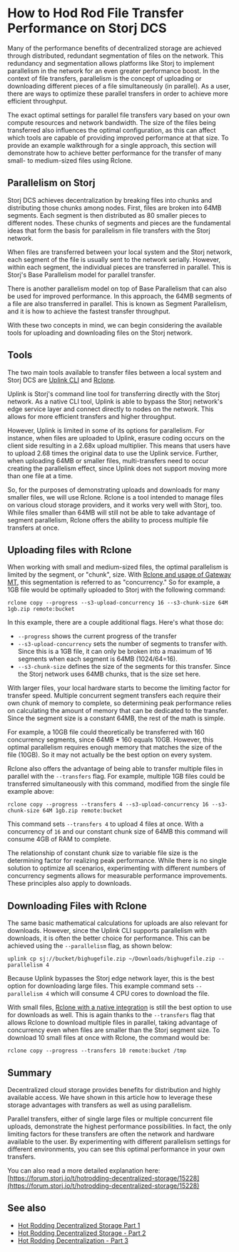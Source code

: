 # How to Hod Rod File Transfer Performance on Storj DCS

Many of the performance benefits of decentralized storage are achieved through distributed, redundant segmentation of files on the network. This redundancy and segmentation allows platforms like Storj to implement parallelism in the network for an even greater performance boost. In the context of file transfers, parallelism is the concept of uploading or downloading different pieces of a file simultaneously (in parallel). As a user, there are ways to optimize these parallel transfers in order to achieve more efficient throughput.

The exact optimal settings for parallel file transfers vary based on your own compute resources and network bandwidth. The size of the files being transferred also influences the optimal configuration, as this can affect which tools are capable of providing improved performance at that size. To provide an example walkthrough for a single approach, this section will demonstrate how to achieve better performance for the transfer of many small- to medium-sized files using Rclone.

## Parallelism on Storj

Storj DCS achieves decentralization by breaking files into chunks and distributing those chunks among nodes. First, files are broken into 64MB segments. Each segment is then distributed as 80 smaller pieces to different nodes. These chunks of segments and pieces are the fundamental ideas that form the basis for parallelism in file transfers with the Storj network.

When files are transferred between your local system and the Storj network, each segment of the file is usually sent to the network serially. However, within each segment, the individual pieces are transferred in parallel. This is Storj's Base Parallelism model for parallel transfer.

There is another parallelism model on top of Base Parallelism that can also be used for improved performance. In this approach, the 64MB segments of a file are also transferred in parallel. This is known as Segment Parallelism, and it is how to achieve the fastest transfer throughput.

With these two concepts in mind, we can begin considering the available tools for uploading and downloading files on the Storj network.

## Tools

The two main tools available to transfer files between a local system and Storj DCS are [Uplink CLI](../getting-started/quickstart-uplink-cli/) and [Rclone](sync-files-with-rclone/).

Uplink is Storj's command line tool for transferring directly with the Storj network. As a native CLI tool, Uplink is able to bypass the Storj network's edge service layer and connect directly to nodes on the network. This allows for more efficient transfers and higher throughput.

However, Uplink is limited in some of its options for parallelism. For instance, when files are uploaded to Uplink, erasure coding occurs on the client side resulting in a 2.68x upload multiplier. This means that users have to upload 2.68 times the original data to use the Uplink service. Further, when uploading 64MB or smaller files, multi-transfers need to occur creating the parallelism effect, since Uplink does not support moving more than one file at a time.

So, for the purposes of demonstrating uploads and downloads for many smaller files, we will use Rclone. Rclone is a tool intended to manage files on various cloud storage providers, and it works very well with Storj, too. While files smaller than 64MB will still not be able to take advantage of segment parallelism, Rclone offers the ability to process multiple file transfers at once.

## Uploading files with Rclone

When working with small and medium-sized files, the optimal parallelism is limited by the segment, or "chunk", size. With [Rclone and usage of Gateway MT](sync-files-with-rclone/rclone-with-hosted-gateway.md), this segmentation is referred to as "concurrency." So for example, a 1GB file would be optimally uploaded to Storj with the following command:

```
rclone copy --progress --s3-upload-concurrency 16 --s3-chunk-size 64M 1gb.zip remote:bucket
```

In this example, there are a couple additional flags. Here's what those do:

* `--progress` shows the current progress of the transfer
* `--s3-upload-concurrency` sets the number of segments to transfer with. Since this is a 1GB file, it can only be broken into a maximum of 16 segments when each segment is 64MB (1024/64=16).
* `--s3-chunk-size` defines the size of the segments for this transfer. Since the Storj network uses 64MB chunks, that is the size set here.

With larger files, your local hardware starts to become the limiting factor for transfer speed. Multiple concurrent segment transfers each require their own chunk of memory to complete, so determining peak performance relies on calculating the amount of memory that can be dedicated to the transfer. Since the segment size is a constant 64MB, the rest of the math is simple.

For example, a 10GB file could theoretically be transferred with 160 concurrency segments, since 64MB \* 160 equals 10GB. However, this optimal parallelism requires enough memory that matches the size of the file (10GB). So it may not actually be the best option on every system.

Rclone also offers the advantage of being able to transfer multiple files in parallel with the `--transfers` flag. For example, multiple 1GB files could be transferred simultaneously with this command, modified from the single file example above:

```
rclone copy --progress --transfers 4 --s3-upload-concurrency 16 --s3-chunk-size 64M 1gb.zip remote:bucket
```

This command sets `--transfers 4` to upload 4 files at once. With a concurrency of `16` and our constant chunk size of 64MB this command will consume 4GB of RAM to complete.

The relationship of constant chunk size to variable file size is the determining factor for realizing peak performance. While there is no single solution to optimize all scenarios, experimenting with different numbers of concurrency segments allows for measurable performance improvements. These principles also apply to downloads.

## Downloading Files with Rclone

The same basic mathematical calculations for uploads are also relevant for downloads. However, since the Uplink CLI supports parallelism with downloads, it is often the better choice for performance. This can be achieved using the `--parallelism` flag, as shown below:

```
uplink cp sj://bucket/bighugefile.zip ~/Downloads/bighugefile.zip --parallelism 4
```

Because Uplink bypasses the Storj edge network layer, this is the best option for downloading large files. This example command sets `--parallelism 4` which will consume 4 CPU cores to download the file.

With small files, [Rclone with a native integration](sync-files-with-rclone/rclone-with-native-integration.md) is still the best option to use for downloads as well. This is again thanks to the `--transfers` flag that allows Rclone to download multiple files in parallel, taking advantage of concurrency even when files are smaller than the Storj segment size. To download 10 small files at once with Rclone, the command would be:

```
rclone copy --progress --transfers 10 remote:bucket /tmp
```

## Summary

Decentralized cloud storage provides benefits for distribution and highly available access. We have shown in this article how to leverage these storage advantages with transfers as well as using parallelism.

Parallel transfers, either of single large files or multiple concurrent file uploads, demonstrate the highest performance possibilities. In fact, the only limiting factors for these transfers are often the network and hardware available to the user. By experimenting with different parallelism settings for different environments, you can see this optimal performance in your own transfers.

You can also read a more detailed explanation here: [https://forum.storj.io/t/hotrodding-decentralized-storage/15228](https://forum.storj.io/t/hotrodding-decentralized-storage/15228)

## See also

* [Hot Rodding Decentralized Storage Part 1](https://www.storj.io/blog/hot-rodding-decentralized-storage)
* [Hot Rodding Decentralized Storage - Part 2](https://www.storj.io/blog/hot-rodding-decentralized-storage-part-2)
* [Hot Rodding Decentralization - Part 3](https://www.storj.io/blog/hot-rodding-decentralization-part-3)

